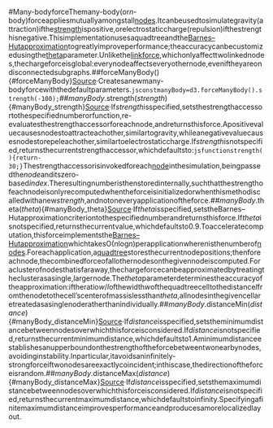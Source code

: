 #Many-bodyforceThemany-body(or*n*-body)forceappliesmutuallyamongstall[nodes](./simulation.md#simulation_nodes).Itcanbeusedtosimulategravity(attraction)ifthe[strength](#manyBody_strength)ispositive,orelectrostaticcharge(repulsion)ifthestrengthisnegative.Thisimplementationusesaquadtreeandthe[Barnes–Hutapproximation](https://en.wikipedia.org/wiki/Barnes–Hut_simulation)togreatlyimproveperformance;theaccuracycanbecustomizedusingthe[theta](#manyBody_theta)parameter.Unlikethe[linkforce](./link.md),whichonlyaffecttwolinkednodes,thechargeforceisglobal:everynodeaffectseveryothernode,eveniftheyareondisconnectedsubgraphs.##forceManyBody(){#forceManyBody}[Source](https://github.com/d3/d3-force/blob/main/src/manyBody.js)·Createsanewmany-bodyforcewiththedefaultparameters.```jsconstmanyBody=d3.forceManyBody().strength(-100);```##*manyBody*.strength(*strength*){#manyBody_strength}[Source](https://github.com/d3/d3-force/blob/main/src/manyBody.js)·If*strength*isspecified,setsthestrengthaccessortothespecifiednumberorfunction,re-evaluatesthestrengthaccessorforeachnode,andreturnsthisforce.Apositivevaluecausesnodestoattracteachother,similartogravity,whileanegativevaluecausesnodestorepeleachother,similartoelectrostaticcharge.If*strength*isnotspecified,returnsthecurrentstrengthaccessor,whichdefaultsto:```jsfunctionstrength(){return-30;}```Thestrengthaccessorisinvokedforeach[node](./simulation.md#simulation_nodes)inthesimulation,beingpassedthe*node*anditszero-based*index*.Theresultingnumberisthenstoredinternally,suchthatthestrengthofeachnodeisonlyrecomputedwhentheforceisinitializedorwhenthismethodiscalledwithanew*strength*,andnotoneveryapplicationoftheforce.##*manyBody*.theta(*theta*){#manyBody_theta}[Source](https://github.com/d3/d3-force/blob/main/src/manyBody.js)·If*theta*isspecified,setstheBarnes–Hutapproximationcriteriontothespecifiednumberandreturnsthisforce.If*theta*isnotspecified,returnsthecurrentvalue,whichdefaultsto0.9.Toacceleratecomputation,thisforceimplementsthe[Barnes–Hutapproximation](http://en.wikipedia.org/wiki/Barnes–Hut_simulation)whichtakesO(*n*log*n*)perapplicationwhere*n*isthenumberof[nodes](./simulation.md#simulation_nodes).Foreachapplication,a[quadtree](../d3-quadtree.md)storesthecurrentnodepositions;thenforeachnode,thecombinedforceofallothernodesonthegivennodeiscomputed.Foraclusterofnodesthatisfaraway,thechargeforcecanbeapproximatedbytreatingtheclusterasasingle,largernode.The*theta*parameterdeterminestheaccuracyoftheapproximation:iftheratio*w*/*l*ofthewidth*w*ofthequadtreecelltothedistance*l*fromthenodetothecell’scenterofmassislessthan*theta*,allnodesinthegivencellaretreatedasasinglenoderatherthanindividually.##*manyBody*.distanceMin(*distance*){#manyBody_distanceMin}[Source](https://github.com/d3/d3-force/blob/main/src/manyBody.js)·If*distance*isspecified,setstheminimumdistancebetweennodesoverwhichthisforceisconsidered.If*distance*isnotspecified,returnsthecurrentminimumdistance,whichdefaultsto1.Aminimumdistanceestablishesanupperboundonthestrengthoftheforcebetweentwonearbynodes,avoidinginstability.Inparticular,itavoidsaninfinitely-strongforceiftwonodesareexactlycoincident;inthiscase,thedirectionoftheforceisrandom.##*manyBody*.distanceMax(*distance*){#manyBody_distanceMax}[Source](https://github.com/d3/d3-force/blob/main/src/manyBody.js)·If*distance*isspecified,setsthemaximumdistancebetweennodesoverwhichthisforceisconsidered.If*distance*isnotspecified,returnsthecurrentmaximumdistance,whichdefaultstoinfinity.Specifyingafinitemaximumdistanceimprovesperformanceandproducesamorelocalizedlayout.